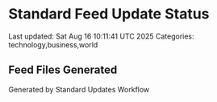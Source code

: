 # Standard Feed Update Status
Last updated: Sat Aug 16 10:11:41 UTC 2025
Categories: technology,business,world

## Feed Files Generated

Generated by Standard Updates Workflow
